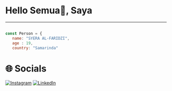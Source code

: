 # Hello Semua👋, Saya
---
```javascript

const Person = {
   name: "SYERA AL-FARIDZI",
   age : 19,
   country: "Samarinda" 
```

<h1>
  🌐 Socials </h1>
  
[![Instagram](https://img.shields.io/badge/Instagram-%23E4405F.svg?logo=Instagram&logoColor=white)](https://instagram.com/alfrdzqt/) [![LinkedIn](https://img.shields.io/badge/LinkedIn-%230077B5.svg?logo=linkedin&logoColor=white)](https://linkedin.com/in/syera-al-faridzi/) 
</div>
